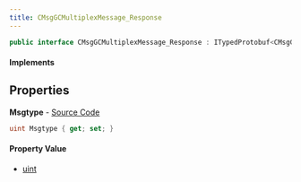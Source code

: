 ```yaml
---
title: CMsgGCMultiplexMessage_Response
---
```


```csharp
public interface CMsgGCMultiplexMessage_Response : ITypedProtobuf<CMsgGCMultiplexMessage_Response>, INativeHandle
```

#### Implements

## Properties

**Msgtype** - [Source Code](https://github.com/swiftly-solution/swiftlys2/blob/master/managed/src/SwiftlyS2.Generated/Protobufs/Interfaces/CMsgGCMultiplexMessage_Response.cs#L13)

```csharp
uint Msgtype { get; set; }
```

#### Property Value

- [uint](https://learn.microsoft.com/dotnet/api/system.uint32)

